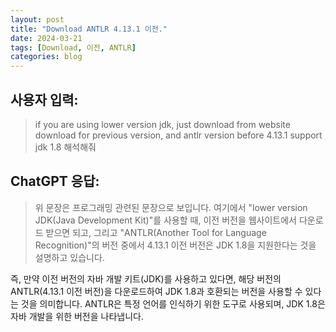 ```yaml
---
layout: post
title: "Download ANTLR 4.13.1 이전."
date: 2024-03-21
tags: [Download, 이전, ANTLR]
categories: blog
---
```


## 사용자 입력:
> if you are using lower version jdk, just download from website download for previous version, and antlr version before 4.13.1 support jdk 1.8 해석해줘

## ChatGPT 응답:
> 위 문장은 프로그래밍 관련된 문장으로 보입니다. 여기에서 "lower version JDK(Java Development Kit)"를 사용할 때, 이전 버전을 웹사이트에서 다운로드 받으면 되고, 그리고 "ANTLR(Another Tool for Language Recognition)"의 버전 중에서 4.13.1 이전 버전은 JDK 1.8을 지원한다는 것을 설명하고 있습니다. 

즉, 만약 이전 버전의 자바 개발 키트(JDK)를 사용하고 있다면, 해당 버전의 ANTLR(4.13.1 이전 버전)을 다운로드하여 JDK 1.8과 호환되는 버전을 사용할 수 있다는 것을 의미합니다. ANTLR은 특정 언어를 인식하기 위한 도구로 사용되며, JDK 1.8은 자바 개발을 위한 버전을 나타냅니다.

